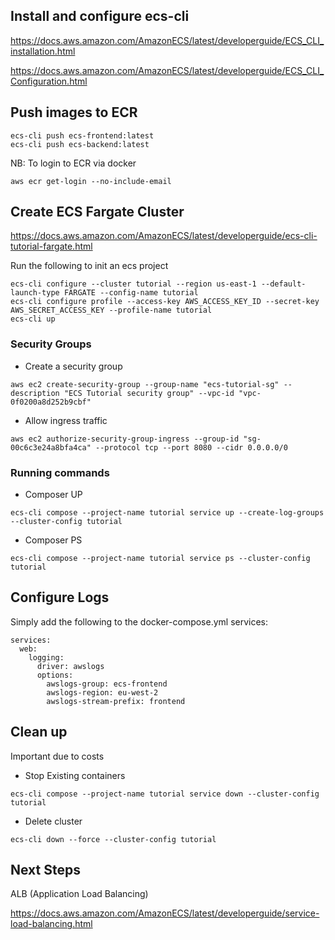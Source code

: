 ## Install and configure ecs-cli

https://docs.aws.amazon.com/AmazonECS/latest/developerguide/ECS_CLI_installation.html

https://docs.aws.amazon.com/AmazonECS/latest/developerguide/ECS_CLI_Configuration.html

## Push images to ECR
 
```
ecs-cli push ecs-frontend:latest
ecs-cli push ecs-backend:latest
```

NB: To login to ECR via docker

```
aws ecr get-login --no-include-email
```

## Create ECS Fargate Cluster

https://docs.aws.amazon.com/AmazonECS/latest/developerguide/ecs-cli-tutorial-fargate.html

Run the following to init an ecs project


```
ecs-cli configure --cluster tutorial --region us-east-1 --default-launch-type FARGATE --config-name tutorial
ecs-cli configure profile --access-key AWS_ACCESS_KEY_ID --secret-key AWS_SECRET_ACCESS_KEY --profile-name tutorial
ecs-cli up
```


### Security Groups

 - Create a security group

```
aws ec2 create-security-group --group-name "ecs-tutorial-sg" --description "ECS Tutorial security group" --vpc-id "vpc-0f0200a8d252b9cbf"
```

 - Allow ingress traffic
 
```
aws ec2 authorize-security-group-ingress --group-id "sg-00c6c3e24a8bfa4ca" --protocol tcp --port 8080 --cidr 0.0.0.0/0
```

### Running commands

 - Composer UP

```
ecs-cli compose --project-name tutorial service up --create-log-groups --cluster-config tutorial
```

 - Composer PS
 
```
ecs-cli compose --project-name tutorial service ps --cluster-config tutorial
```

## Configure Logs

Simply add the following to the docker-compose.yml services:

```
services:
  web:
    logging:
      driver: awslogs
      options:
        awslogs-group: ecs-frontend
        awslogs-region: eu-west-2
        awslogs-stream-prefix: frontend
```

## Clean up

Important due to costs

 - Stop Existing containers

```
ecs-cli compose --project-name tutorial service down --cluster-config tutorial
```

 - Delete cluster

```
ecs-cli down --force --cluster-config tutorial
```

## Next Steps
   
   ALB (Application Load Balancing)
   
   https://docs.aws.amazon.com/AmazonECS/latest/developerguide/service-load-balancing.html
